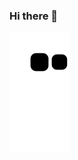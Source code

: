 ### Hi there 👋

 
 ![Snake animation](https://github.com/vixemari/vixemari/blob/output/github-contribution-grid-snake.svg)



